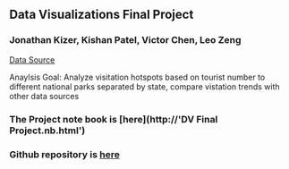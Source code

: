 ## Data Visualizations Final Project
### Jonathan Kizer, Kishan Patel, Victor Chen, Leo Zeng

[Data Source](https://data.world/inform8n/us-national-parks-visitation-1904-2016-with-boundaries)

Anaylsis Goal: Analyze visitation hotspots based on tourist number to different national parks separated by state, compare vistation trends with other data sources

### The Project note book is [here](http://'DV Final Project.nb.html')
### Github repository is [here](https://github.com/CannataUTDV/s17dvfinalproject-kizer-patel-zeng-chen)
